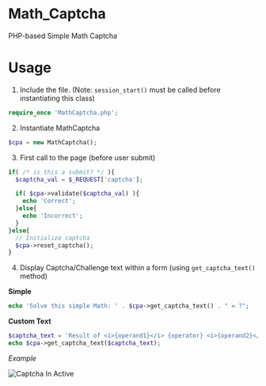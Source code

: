 Math_Captcha
============

PHP-based Simple Math Captcha

Usage
=====

1. Include the file. (Note: `session_start()` must be called before instantiating this class)

  ```php
  require_once 'MathCaptcha.php';
  ```

2. Instantiate MathCaptcha 

  ```php
  $cpa = new MathCaptcha();
  ```

3. First call to the page (before user submit)

  ```php
  if( /* is this a submit? */ ){
    $captcha_val = $_REQUEST['captcha'];
  
    if( $cpa->validate($captcha_val) ){
      echo 'Correct';
    }else{
      echo 'Incorrect';
    }
  }else{
    // Initialize captcha
    $cpa->reset_captcha();
  }
  ```

4. Display Captcha/Challenge text within a form (using `get_captcha_text()` method)

  __Simple__
  ```php
  echo 'Solve this simple Math: ' . $cpa->get_captcha_text() . " = ?";
  ```
  
  __Custom Text__
  ```php
  $captcha_text = 'Result of <i>{operand1}</i> {operator} <i>{operand2}</i> is?';
  echo $cpa->get_captcha_text($captcha_text);
  ```
  
  *Example*
  
  ![Captcha In Active](http://nettraction.in/img/captcha_preview.jpg)
